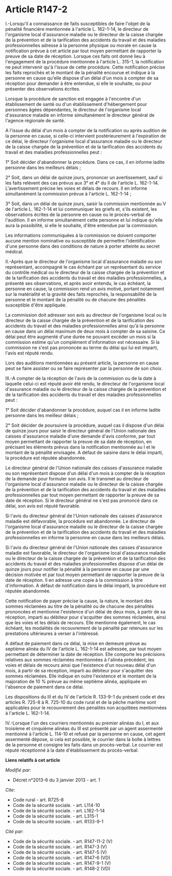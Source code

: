 # Article R147-2

I.-Lorsqu'il a connaissance de faits susceptibles de faire l'objet de la pénalité financière mentionnée à l'article L.
162-1-14, le directeur de l'organisme local d'assurance maladie ou le directeur de la caisse chargée de la prévention et de
la tarification des accidents du travail et des maladies professionnelles adresse à la personne physique ou morale en cause
la notification prévue à cet article par tout moyen permettant de rapporter la preuve de sa date de réception. Lorsque ces
faits ont donné lieu à l'engagement de la procédure mentionnée à l'article L. 315-1, la notification ne peut intervenir qu'à
l'issue de cette procédure. Cette notification précise les faits reprochés et le montant de la pénalité encourue et indique à
la personne en cause qu'elle dispose d'un délai d'un mois à compter de sa réception pour demander à être entendue, si elle le
souhaite, ou pour présenter des observations écrites. 

Lorsque la procédure de sanction est engagée à l'encontre d'un établissement de santé ou d'un établissement d'hébergement
pour personnes âgées dépendantes, le directeur de l'organisme local d'assurance maladie en informe simultanément le directeur
général de l'agence régionale de santé. 

A l'issue du délai d'un mois à compter de la notification ou après audition de la personne en cause, si celle-ci intervient
postérieurement à l'expiration de ce délai, le directeur l'organisme local d'assurance maladie ou le directeur de la caisse
chargée de la prévention et de la tarification des accidents du travail et des maladies professionnelles peut : 

1° Soit décider d'abandonner la procédure. Dans ce cas, il en informe ladite personne dans les meilleurs délais ; 

2° Soit, dans un délai de quinze jours, prononcer un avertissement, sauf si les faits relèvent des cas prévus aux 3° et 4° du
II de l'article L. 162-1-14. L'avertissement précise les voies et délais de recours. Il en informe simultanément la
commission prévue à l'article L. 162-1-14 ; 

3° Soit, dans un délai de quinze jours, saisir la commission mentionnée au V de l'article L. 162-1-14 et lui communiquer les
griefs et, s'ils existent, les observations écrites de la personne en cause ou le procès-verbal de l'audition. Il en informe
simultanément cette personne et lui indique qu'elle aura la possibilité, si elle le souhaite, d'être entendue par la
commission. 

Les informations communiquées à la commission ne doivent comporter aucune mention nominative ou susceptible de permettre
l'identification d'une personne dans des conditions de nature à porter atteinte au secret médical. 

II.-Après que le directeur de l'organisme local d'assurance maladie ou son représentant, accompagné le cas échéant par un
représentant du service du contrôle médical ou le directeur de la caisse chargée de la prévention et de la tarification des
accidents du travail et des maladies professionnelles, a présenté ses observations, et après avoir entendu, le cas échéant,
la personne en cause, la commission rend un avis motivé, portant notamment sur la matérialité et la gravité des faits
reprochés, la responsabilité de la personne et le montant de la pénalité ou de chacune des pénalités susceptible d'être
appliquée. 

La commission doit adresser son avis au directeur de l'organisme local ou le directeur de la caisse chargée de la prévention
et de la tarification des accidents du travail et des maladies professionnelles ainsi qu'à la personne en cause dans un délai
maximum de deux mois à compter de sa saisine. Ce délai peut être augmenté d'une durée ne pouvant excéder un mois si la
commission estime qu'un complément d'information est nécessaire. Si la commission ne s'est pas prononcée au terme du délai
qui lui est imparti, l'avis est réputé rendu. 

Lors des auditions mentionnées au présent article, la personne en cause peut se faire assister ou se faire représenter par la
personne de son choix. 

III.-A compter de la réception de l'avis de la commission ou de la date à laquelle celui-ci est réputé avoir été rendu, le
directeur de l'organisme local d'assurance maladie ou le directeur de la caisse chargée de la prévention et de la
tarification des accidents du travail et des maladies professionnelles peut : 

1° Soit décider d'abandonner la procédure, auquel cas il en informe ladite personne dans les meilleur délais ; 

2° Soit décider de poursuivre la procédure, auquel cas il dispose d'un délai de quinze jours pour saisir le directeur général
de l'Union nationale des caisses d'assurance maladie d'une demande d'avis conforme, par tout moyen permettant de rapporter la
preuve de sa date de réception, en précisant les éléments prévus dans la notification mentionnée au I et le montant de la
pénalité envisagée. A défaut de saisine dans le délai imparti, la procédure est réputée abandonnée. 

Le directeur général de l'Union nationale des caisses d'assurance maladie ou son représentant dispose d'un délai d'un mois à
compter de la réception de la demande pour formuler son avis. Il le transmet au directeur de l'organisme local d'assurance
maladie ou le directeur de la caisse chargée de la prévention et de la tarification des accidents du travail et des maladies
professionnelles par tout moyen permettant de rapporter la preuve de sa date de réception. Si le directeur général ne s'est
pas prononcé dans ce délai, son avis est réputé favorable. 

Si l'avis du directeur général de l'Union nationale des caisses d'assurance maladie est défavorable, la procédure est
abandonnée. Le directeur de l'organisme local d'assurance maladie ou le directeur de la caisse chargée de la prévention et de
la tarification des accidents du travail et des maladies professionnelles en informe la personne en cause dans les meilleurs
délais. 

Si l'avis du directeur général de l'Union nationale des caisses d'assurance maladie est favorable, le directeur de
l'organisme local d'assurance maladie ou le directeur de la caisse chargée de la prévention et de la tarification des
accidents du travail et des maladies professionnelles dispose d'un délai de quinze jours pour notifier la pénalité à la
personne en cause par une décision motivée et par tout moyen permettant de rapporter la preuve de la date de réception. Il en
adresse une copie à la commission à titre d'information. A défaut de notification dans le délai imparti, la procédure est
réputée abandonnée. 

Cette notification de payer précise la cause, la nature, le montant des sommes réclamées au titre de la pénalité ou de
chacune des pénalités prononcées et mentionne l'existence d'un délai de deux mois, à partir de sa réception, imparti au
débiteur pour s'acquitter des sommes réclamées, ainsi que les voies et les délais de recours. Elle mentionne également, le
cas échéant, les modalités de recouvrement de la pénalité par retenues sur les prestations ultérieures à verser à
l'intéressé. 

A défaut de paiement dans ce délai, la mise en demeure prévue au septième alinéa du IV de l'article L. 162-1-14 est adressée,
par tout moyen permettant de déterminer la date de réception. Elle comporte les précisions relatives aux sommes réclamées
mentionnées à l'alinéa précédent, les voies et délais de recours ainsi que l'existence d'un nouveau délai d'un mois, à partir
de sa réception, imparti au débiteur pour s'acquitter des sommes réclamées. Elle indique en outre l'existence et le montant
de la majoration de 10 % prévue au même septième alinéa, appliquée en l'absence de paiement dans ce délai. 

Les dispositions du III et du IV de l'article R. 133-9-1 du présent code et des articles R. 725-8 à R. 725-10 du code rural
et de la pêche maritime sont applicables pour le recouvrement des pénalités non acquittées mentionnées à l'article L.
162-1-14. 

IV.-Lorsque l'un des courriers mentionnés au premier alinéas du I, et aux troisième et cinquième alinéas du III est présenté
par un agent assermenté mentionné à l'article L. 114-10 et refusé par la personne en cause, cet agent assermenté dépose, si
cela est possible, le courrier dans la boîte à lettres de la personne et consigne les faits dans un procès-verbal. Le
courrier est réputé réceptionné à la date d'établissement du procès-verbal.

**Liens relatifs à cet article**

_Modifié par_:

  - Décret n°2013-6 du 3 janvier 2013 - art. 1

_Cite_:

  - Code rural - art. R725-8
  - Code de la sécurité sociale. - art. L114-10
  - Code de la sécurité sociale. - art. L162-1-14
  - Code de la sécurité sociale. - art. L315-1
  - Code de la sécurité sociale. - art. R133-9-1

_Cité par_:

  - Code de la sécurité sociale. - art. R147-11-2 (V)
  - Code de la sécurité sociale. - art. R147-3 (V)
  - Code de la sécurité sociale. - art. R147-5 (V)
  - Code de la sécurité sociale. - art. R147-6 (VD)
  - Code de la sécurité sociale. - art. R147-9-1 (V)
  - Code de la sécurité sociale. - art. R148-2 (VD)
